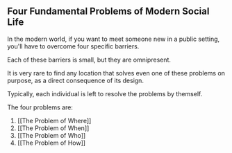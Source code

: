 ## Four Fundamental Problems of Modern Social Life

In the modern world, if you want to meet someone new in a public setting, you'll have to overcome four specific barriers.

Each of these barriers is small, but they are omnipresent.

It is very rare to find any location that solves even one of these problems on purpose, as a direct consequence of its design.

Typically, each individual is left to resolve the problems by themself.

The four problems are:

1. [[The Problem of Where]]
2. [[The Problem of When]]
3. [[The Problem of Who]]
4. [[The Problem of How]]

